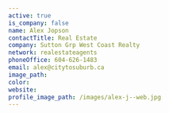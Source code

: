 ```yaml
---
active: true
is_company: false
name: Alex Jopson
contactTitle: Real Estate
company: Sutton Grp West Coast Realty
network: realestateagents
phoneOffice: 604-626-1483
email: alex@citytosuburb.ca
image_path:
color:
website:
profile_image_path: /images/alex-j--web.jpg
---
```




